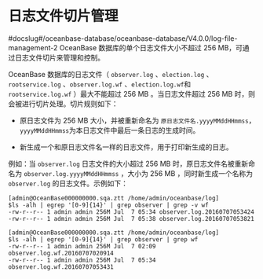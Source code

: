 日志文件切片管理
=============================
#docslug#/oceanbase-database/oceanbase-database/V4.0.0/log-file-management-2
OceanBase 数据库的单个日志文件大小不超过 256 MB，可通过日志文件切片来管理和控制。

OceanBase 数据库的日志文件（ `observer.log` 、`election.log` 、`rootservice.log` 、`observer.log.wf` 、`election.log.wf`和 `rootservice.log.wf` ）最大不能超过 256 MB 。当日志文件超过 256 MB 时，则会被进行切片处理。切片规则如下：

* 原日志文件为 256 MB 大小，并被重新命名为 `原日志文件名.yyyyMMddHHmmss`，`yyyyMMddHHmmss`为本日志文件中最后一条日志的生成时间。

* 新生成一个和原日志文件名一样的日志文件，用于打印新生成的日志。

例如：当 `observer.log` 日志文件的大小超过 256 MB 时，原日志文件名被重新命名为 `observer.log.yyyyMMddHHmmss` ，大小为 256 MB ，同时新生成一个名称为 `observer.log` 的日志文件。示例如下：

```shell
[admin@OceanBase000000000.sqa.ztt /home/admin/oceanbase/log] 
$ls -alh | egrep '[0-9]{14}' | grep observer | grep -v wf 
-rw-r--r-- 1 admin admin 256M Jul  7 05:34 observer.log.20160707053424 
-rw-r--r-- 1 admin admin 256M Jul  7 05:38 observer.log.20160707053821 

[admin@OceanBase000000000.sqa.ztt /home/admin/oceanbase/log] 
$ls -alh | egrep '[0-9]{14}' | grep observer | grep wf 
-rw-r--r-- 1 admin admin 256M Jul  7 02:09 observer.log.wf.20160707020914
-rw-r--r-- 1 admin admin 256M Jul  7 05:34 observer.log.wf.20160707053431
```
